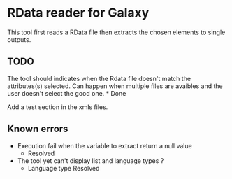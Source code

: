 # RData reader for Galaxy
This tool first reads a RData file then extracts the chosen elements to single outputs.

## TODO
The tool should indicates when the Rdata file doesn't match the attributes(s) selected.
Can happen when multiple files are avaibles and the user doesn't select the good one.
	* Done

Add a test section in the xmls files.

## Known errors
* Execution fail when the variable to extract return a null value
	* Resolved
* The tool yet can't display list and language types ?
	* Language type Resolved
